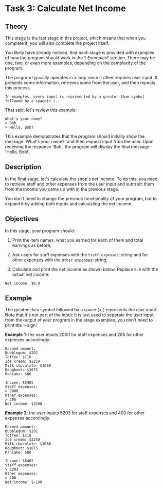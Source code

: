 # Task 3: Calculate Net Income

## Theory

This stage is the last stage in this project, which means that when you complete it, you will also complete the project
itself.

You likely have already noticed, that each stage is provided with examples of how the program should work in the *
*Examples** section. There may be one, two, or even more examples, depending on the complexity of the program.

The program typically operates in a loop since it often requires user input. It presents some information, retrieves
some from the user, and then repeats this process.

```
In examples, every input is represented by a greater-than symbol followed by a space(> ).
```

That said, let's review this example:

```text
What's your name?
> Bob
> Hello, Bob!
```
This example demonstrates that the program should initially show the message 'What's your name?' and then request input from the user. Upon receiving the response 'Bob', the program will display the final message 'Hello, Bob!'.



## Description
In the final stage, let's calculate the shop's net income. To do this, you need to retrieve staff and other expenses from the user input and subtract them from the income you came up with in the previous stage.

You don't need to change the previous functionality of your program, but to expand it by adding both inputs and calculating the net income.
## Objectives
In this stage, your program should:
1. Print the item names, what you earned for each of them and total earnings as before;

2. Ask users for staff expenses with the `Staff expenses`: string and for other expenses with the `Other expenses`: string;

3. Calculate and print the net income as shown below. Replace `0.0` with the actual net income:
```text
Net income: $0.0
```

## Example

The greater-than symbol followed by a space (> ) represents the user input. Note that it's not part of the input: It is just used to separate the user input from the output of your program in the stage examples, you don't need to print the > sign!

**Example 1**: the user inputs 2000 for staff expenses and 205 for other expenses accordingly:

```text
Earned amount:
Bubblegum: $202
Toffee: $118
Ice cream: $2250
Milk chocolate: $1680
Doughnut: $1075
Pancake: $80

Income: $5405
Staff expenses:
> 2000
Other expenses:
> 205
Net income: $3200
```

**Example 2**: the user inputs 5203 for staff expenses and 400 for other expenses accordingly:

```text
Earned amount:
Bubblegum: $202
Toffee: $118
Ice cream: $2250
Milk chocolate: $1680
Doughnut: $1075
Pancake: $80

Income: $5405
Staff expenses:
> 5203
Other expenses:
> 400
Net income: $-198
```